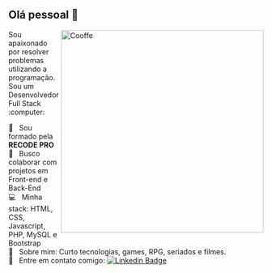 ## Olá pessoal 👋
<img src="https://ibb.co/zS7ypcm" min-width="400px" max-width="400px" width="400px" align="right" alt="Cooffe">
Sou apaixonado por resolver problemas utilizando a programação.
Sou um Desenvolvedor Full Stack :computer:

 :rocket:  &nbsp; Sou formado pela **RECODE PRO**
 <br/> :blue_heart: &nbsp; Busco colaborar com projetos em Front-end e Back-End 
 <br/> :computer: &nbsp; Minha stack: HTML, CSS, Javascript, PHP, MySQL e Bootstrap
 <br/> 💬  &nbsp; Sobre mim: Curto tecnologias, games, RPG, seriados e filmes.
 <br/> :email: &nbsp; Entre em contato comigo:  [![Linkedin Badge](https://img.shields.io/badge/Alexsandro%20Marques-Future%20Developer%20Web-blue?style=flat-square&logo=Linkedin&logoColor=white&link=https://www.linkedin.com/in/alexsandro-sm-1q84/)](https://www.linkedin.com/in/alexsandro-sm-1q84/)
